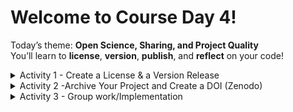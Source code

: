 # Welcome to **Course Day 4!**

Today’s theme: **Open Science, Sharing, and Project Quality**  
You’ll learn to **license**, **version**, **publish**, and **reflect** on your code!

<details>
<summary>Activity 1 - Create a License & a Version Release</summary>

## 🛠️ Activity 1: **Create a License & a Version Release**

> 📚 **Goal:** License your project and create a formal version for sharing.

### 📝 Steps

1. **Create a License File**
   - In your **fork** of the course repository, create a new file:  
     `LICENSE.md`
   - Choose a license that fits your project (e.g., MIT, BSD, GPL).  
     👉 Tip: [https://choosealicense.com/](https://choosealicense.com/)

2. **Commit Your License**
   - Write a clear commit message, e.g.,  
     `"Add MIT License"`

3. **Create a Version Release**
   - Go to your repo ➔ **Releases** ➔ **Draft a new release**.
   - Tag your release (e.g., `v0.1.0`) under "Choose your tag".
   - Add a short title (for example, "Initial Release" ) and description for your release.

   > Attention: You can publish your repository, but once published, a record on Zenodo CANNOT BE RELEASED (only updated/changed). If you don't want your test repo to show up on your Zenodo, don't hit publish, but delete the draft.

   Other

✅ **Result:** Your project now has a license **and** an official version release!

</details>

<details>
<summary>Activity 2 -Archive Your Project and Create a DOI (Zenodo)</summary>

## 🌍 Activity 2: **Archive Your Project and Create a DOI (Zenodo)**

> 🏛️ **Goal:** Make your project permanently citable.

For this task, you will have tp create a **New Repository** on Github.

# 📝 Steps

### 1. **Create a Zenodo Account**

- Go to [https://zenodo.org/](https://zenodo.org/)
- Click **Sign In** (you can use GitHub or ORCID)
- Complete your profile for proper citation (name, affiliation, email)

---

### 2. **Link Zenodo to Your GitHub Repository**

- Under your profile, go to the **GitHub tab** in Zenodo:  
  [https://zenodo.org/account/settings/github/](https://zenodo.org/account/settings/github/)
- Click **Connect GitHub**
- Authorize Zenodo on GitHub
- Your Github repositories should appear
- Toggle **ON** for the repository you want Zenodo to archive

> Careful: Once you create a release in a monitored repository, it will be archived on Zenodo, and will show up on your record. If you don't want the test repo to be (permanently) archived, stop here.
You can use the rest of the time to explore repositories on Zenodo.

### 3. **Go back to Github and make a new GitHub Release** (most likely Zenodo will not recognize your previous one)

- On GitHub, go to your repository ➔ **Releases** ➔ **Draft a new release**
- Add:
  - **Tag** (e.g., `v1.0.0`)
  - **Title** (e.g., `Version 1.0.0`)
  - **Changelog** or release notes (optional)

**A DOI** will be created

- Copy the DOI in Markdown format and go back to Github. Add the DOI to the Readme. Commit.

</details>

<details>
<summary>Activity 3 - Group work/Implementation</summary>

## 🤝 Activity 3: **Group Work/Implementation**

<details>
<summary>Option 1: Make a checklist for a good software project (group work option)</summary>

Work with a partner (if available).
> 🧠 **Goal:** Reflect together on what makes software truly great.

### 📝 Steps

- **Form small groups** (2 people).

- One person creates a new Github repository. The other members of the group fork it.

- Brainstorm and create a **Checklist** for:

  > _"What makes a good code project?"_

💬 **The list could include items such as:**

- Github/Gitlab
- folder structure and naming
- Documentation quality
- Code structure and readability
- Testing and validation
- Licensing and citation
- Reusability and modularity
- Community contributions (issues, pull requests)
- Automation (Makefiles, CI/CD)

⚡ **Question:**  
> Did we miss anything important during the course?

**Future**

- What would you like to learn more about?

Split the work. Work collaboratively on the Checklist. Commit and make pull requests to the main repository.

🎤 **Be ready to share your checklist with the full group!**
</details>

<details>
<summary>Option 2: Implement some of the here learned topics to your own project</summary>

This could include:
- Pushing a project to Github
- Writing tests
- Refactoring code for more modularity
- Creating a DOI for a project on Git etc.

Be ready to share your progress at the end of the activity with the group.

Think also about:

⚡ **Question:**  
> Did we miss anything important during the course?

**Future**

- What would you like to learn more about?
</details>
</details>
